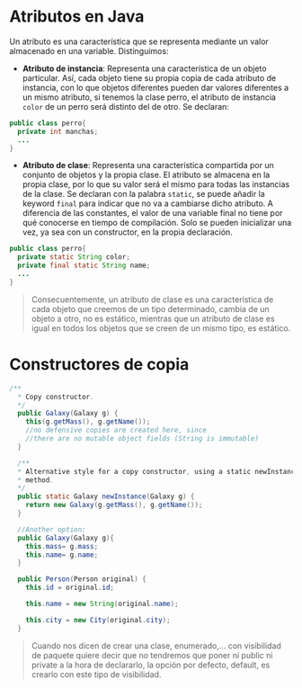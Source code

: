 # Atributos en Java

Un atributo es una característica que se representa mediante un valor almacenado en una variable. Distinguimos:
+ **Atributo de instancia**: Representa una característica de un objeto particular. Así, cada objeto tiene su propia copia de cada atributo de instancia, con lo que objetos diferentes pueden dar valores diferentes a un mismo atributo, si tenemos la clase perro, el atributo de instancia `color` de un perro será distinto del de otro. Se declaran:
~~~Java
public class perro{
  private int manchas;
  ...
}
~~~

+ **Atributo de clase**: Representa una característica compartida por un conjunto de objetos y la propia clase. El atributo se almacena en la propia clase, por lo que su valor será el mismo para todas las instancias de la clase. Se declaran con la palabra `static`, se puede añadir la keyword `final` para indicar que no va a cambiarse dicho atributo. A diferencia de las constantes, el valor de una variable final no tiene por qué conocerse en tiempo de compilación. Solo se pueden inicializar una vez, ya sea con un constructor, en la propia declaración.
~~~Java
public class perro{
  private static String color;
  private final static String name;
  ...
}
~~~
> Consecuentemente, un atributo de clase es una característica de cada objeto que creemos de un tipo determinado, cambia de un objeto a otro, no es estático, mientras que un atributo de clase es igual en todos los objetos que se creen de un mismo tipo, es estático.

# Constructores de copia
~~~Java
/**
  * Copy constructor.
  */
  public Galaxy(Galaxy g) {
    this(g.getMass(), g.getName());
    //no defensive copies are created here, since
    //there are no mutable object fields (String is immutable)
  }

  /**
  * Alternative style for a copy constructor, using a static newInstance
  * method.
  */
  public static Galaxy newInstance(Galaxy g) {
    return new Galaxy(g.getMass(), g.getName());
  }

  //Another option:
  public Galaxy(Galaxy g){
    this.mass= g.mass;
    this.name= g.name;
  }

  public Person(Person original) {
    this.id = original.id;

    this.name = new String(original.name);

    this.city = new City(original.city);
  }
  ~~~

  >Cuando nos dicen de crear una clase, enumerado,... con visibilidad de paquete quiere decir que no tendremos que poner ni public ni private a la hora de declararlo, la opción por defecto, default, es crearlo con este tipo de visibilidad.
